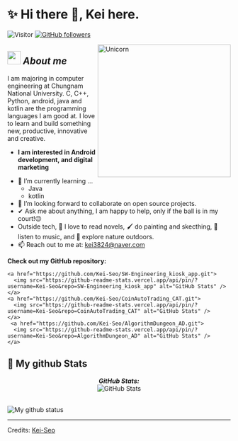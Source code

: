 
# ✨ Hi there 👋, Kei here. 
![Visitor](https://visitor-badge.laobi.icu/badge?page_id=Kei-Seo.repoName) [![GitHub followers](https://img.shields.io/github/followers/Kei-Seo.svg?style=social&label=Follow)](https://github.com/Kei-Seo?tab=followers)<br/>

<!--
**Bhargavi-hash/Bhargavi-hash** is a ✨ _special_ ✨ repository because its `README.md` (this file) appears on your GitHub profile.
-->

<img align="right" width=300px alt="Unicorn" src="https://c.tenor.com/GN73MKBawZYAAAAi/busy-cute.gif" />

## <img src="https://media.giphy.com/media/ObNTw8Uzwy6KQ/giphy.gif" width="30px">&nbsp;***About me***

I am majoring in computer engineering at Chungnam National University. C, C++, Python, android, java and kotlin are the programming languages I am good at. I love to learn and build something new, productive, innovative and creative.
* **I am interested in Android development, and digital marketing**
- 🌱 I’m currently learning ...
  - Java
  - kotlin
- 👯 I’m looking forward to collaborate on open source projects.
- ✔ Ask me about anything, I am happy to help, only if the ball is in my court!😉<br>
- Outside tech, 📖 I love to read novels, 🖌️ do painting and skecthing, 🎵 listen to music, and 🌴 explore nature outdoors.
- 📫 Reach out to me at: <a href="kei3824@naver.com">kei3824@naver.com</a>

__Check out my GitHub repository:__

<div>
  <p>

    <a href="https://github.com/Kei-Seo/SW-Engineering_kiosk_app.git">
      <img src="https://github-readme-stats.vercel.app/api/pin/?username=Kei-Seo&repo=SW-Engineering_kiosk_app" alt="GitHub Stats" />
    </a>
    <a href="https://github.com/Kei-Seo/CoinAutoTrading_CAT.git">
      <img src="https://github-readme-stats.vercel.app/api/pin/?username=Kei-Seo&repo=CoinAutoTrading_CAT" alt="GitHub Stats" />
    </a>
     <a href="https://github.com/Kei-Seo/AlgorithmDungeon_AD.git">
      <img src="https://github-readme-stats.vercel.app/api/pin/?username=Kei-Seo&repo=AlgorithmDungeon_AD" alt="GitHub Stats" />
    </a>
  </p>
</div>


<h2>👀 My github Stats</h2>

<div>
  <!-- <p align="center">
    <b><em>Now listening to:</em></b> <br/>
    <img src="https://spotify-github-profile.vercel.app/api/view?uid=Kei-Seo&cover_image=true&theme=novatorem" alt="Now Listenting to" />
  </p> -->
  
  <p align="center">
  <b><em>GitHub Stats:</em></b> <br/>
    <img src="https://github-readme-streak-stats.herokuapp.com/?user=Kei-Seo" alt="GitHub Stats" /> <br/> <br/>
  
</div>

![My github status](https://github-readme-stats.vercel.app/api?username=Kei-Seo&show_icons=true&include_all_commits=true)


---------------------------------------------------------------------------------------------------------------------
Credits: <a href="https://github.com/Kei-Seo">Kei-Seo</a>


<!--
**Kei-Seo/Kei-Seo** is a ✨ _special_ ✨ repository because its `README.md` (this file) appears on your GitHub profile.

Here are some ideas to get you started:

- 🔭 I’m currently working on ...
- 🌱 I’m currently learning ...
- 👯 I’m looking to collaborate on ...
- 🤔 I’m looking for help with ...
- 💬 Ask me about ...
- 📫 How to reach me: ...
- 😄 Pronouns: ...
- ⚡ Fun fact: ...
-->
